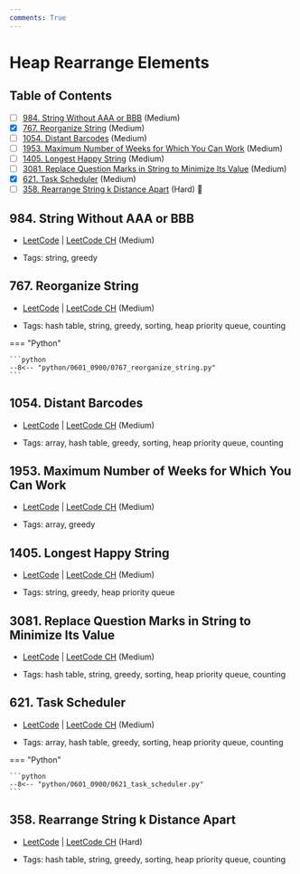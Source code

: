 ```yaml
---
comments: True
---
```


# Heap Rearrange Elements

## Table of Contents

- [ ] [984. String Without AAA or BBB](https://leetcode.cn/problems/string-without-aaa-or-bbb/) (Medium)
- [x] [767. Reorganize String](https://leetcode.cn/problems/reorganize-string/) (Medium)
- [ ] [1054. Distant Barcodes](https://leetcode.cn/problems/distant-barcodes/) (Medium)
- [ ] [1953. Maximum Number of Weeks for Which You Can Work](https://leetcode.cn/problems/maximum-number-of-weeks-for-which-you-can-work/) (Medium)
- [ ] [1405. Longest Happy String](https://leetcode.cn/problems/longest-happy-string/) (Medium)
- [ ] [3081. Replace Question Marks in String to Minimize Its Value](https://leetcode.cn/problems/replace-question-marks-in-string-to-minimize-its-value/) (Medium)
- [x] [621. Task Scheduler](https://leetcode.cn/problems/task-scheduler/) (Medium)
- [ ] [358. Rearrange String k Distance Apart](https://leetcode.cn/problems/rearrange-string-k-distance-apart/) (Hard) 👑

## 984. String Without AAA or BBB

-   [LeetCode](https://leetcode.com/problems/string-without-aaa-or-bbb/) | [LeetCode CH](https://leetcode.cn/problems/string-without-aaa-or-bbb/) (Medium)

-   Tags: string, greedy


## 767. Reorganize String

-   [LeetCode](https://leetcode.com/problems/reorganize-string/) | [LeetCode CH](https://leetcode.cn/problems/reorganize-string/) (Medium)

-   Tags: hash table, string, greedy, sorting, heap priority queue, counting

=== "Python"

    ```python
    --8<-- "python/0601_0900/0767_reorganize_string.py"
    ```



## 1054. Distant Barcodes

-   [LeetCode](https://leetcode.com/problems/distant-barcodes/) | [LeetCode CH](https://leetcode.cn/problems/distant-barcodes/) (Medium)

-   Tags: array, hash table, greedy, sorting, heap priority queue, counting


## 1953. Maximum Number of Weeks for Which You Can Work

-   [LeetCode](https://leetcode.com/problems/maximum-number-of-weeks-for-which-you-can-work/) | [LeetCode CH](https://leetcode.cn/problems/maximum-number-of-weeks-for-which-you-can-work/) (Medium)

-   Tags: array, greedy


## 1405. Longest Happy String

-   [LeetCode](https://leetcode.com/problems/longest-happy-string/) | [LeetCode CH](https://leetcode.cn/problems/longest-happy-string/) (Medium)

-   Tags: string, greedy, heap priority queue


## 3081. Replace Question Marks in String to Minimize Its Value

-   [LeetCode](https://leetcode.com/problems/replace-question-marks-in-string-to-minimize-its-value/) | [LeetCode CH](https://leetcode.cn/problems/replace-question-marks-in-string-to-minimize-its-value/) (Medium)

-   Tags: hash table, string, greedy, sorting, heap priority queue, counting


## 621. Task Scheduler

-   [LeetCode](https://leetcode.com/problems/task-scheduler/) | [LeetCode CH](https://leetcode.cn/problems/task-scheduler/) (Medium)

-   Tags: array, hash table, greedy, sorting, heap priority queue, counting

=== "Python"

    ```python
    --8<-- "python/0601_0900/0621_task_scheduler.py"
    ```



## 358. Rearrange String k Distance Apart

-   [LeetCode](https://leetcode.com/problems/rearrange-string-k-distance-apart/) | [LeetCode CH](https://leetcode.cn/problems/rearrange-string-k-distance-apart/) (Hard)

-   Tags: hash table, string, greedy, sorting, heap priority queue, counting
